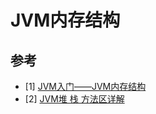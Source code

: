 # JVM内存结构


## 参考
- [1] [JVM入门——JVM内存结构](https://www.cnblogs.com/hexinwei1/p/9406239.html)
- [2] [JVM堆 栈 方法区详解](https://www.cnblogs.com/hexinwei1/p/9414018.html)